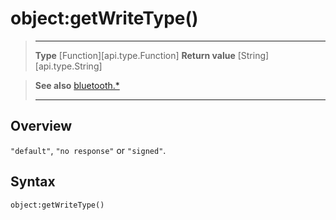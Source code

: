 # object:getWriteType()

> --------------------- ------------------------------------------------------------------------------------------
> __Type__              [Function][api.type.Function]
> __Return value__      [String][api.type.String]


> __See also__          [bluetooth.*](/plugin/bluetooth.md)
> --------------------- ------------------------------------------------------------------------------------------

## Overview

`"default"`, `"no response"` or `"signed"`.

## Syntax

	object:getWriteType()